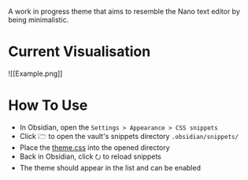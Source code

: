 A work in progress theme that aims to resemble the Nano text editor by being minimalistic.
# Current Visualisation
![[Example.png]]
# How To Use
- In Obsidian, open the `Settings > Appearance > CSS snippets`
- Click 🗁 to open the vault's snippets directory `.obsidian/snippets/`
- Place the [theme.css](https://github.com/DarkKooky/obsidian-styling/blob/main/theme.CSS) into the opened directory
- Back in Obsidian, click ⭮ to reload snippets
- The theme should appear in the list and can be enabled